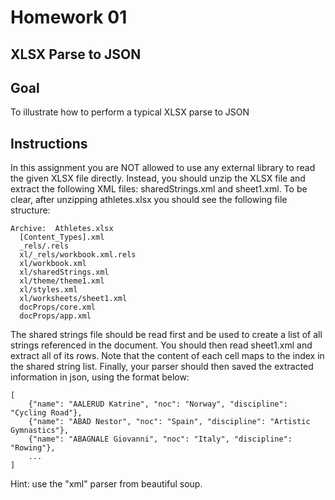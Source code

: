 # Homework 01

## XLSX Parse to JSON

## Goal

To illustrate how to perform a typical XLSX parse to JSON

## Instructions 

In this assignment you are NOT allowed to use any external library to read the given XLSX file directly. Instead, you should unzip the XLSX file and extract the following XML files: sharedStrings.xml and sheet1.xml. To be clear, after unzipping athletes.xlsx you should see the following file structure: 

```
Archive:  Athletes.xlsx
  [Content_Types].xml     
  _rels/.rels             
  xl/_rels/workbook.xml.rels  
  xl/workbook.xml         
  xl/sharedStrings.xml    
  xl/theme/theme1.xml     
  xl/styles.xml          
  xl/worksheets/sheet1.xml  
  docProps/core.xml       
  docProps/app.xml
```

The shared strings file should be read first and be used to create a list of all strings referenced in the document. You should then read sheet1.xml and extract all of its rows. Note that the content of each cell maps to the index in the shared string list. Finally, your parser should then saved the extracted information in json, using the format below: 

```
[
    {"name": "AALERUD Katrine", "noc": "Norway", "discipline": "Cycling Road"}, 
    {"name": "ABAD Nestor", "noc": "Spain", "discipline": "Artistic Gymnastics"}, 
    {"name": "ABAGNALE Giovanni", "noc": "Italy", "discipline": "Rowing"},
    ...
]
```

Hint: use the "xml" parser from beautiful soup. 
